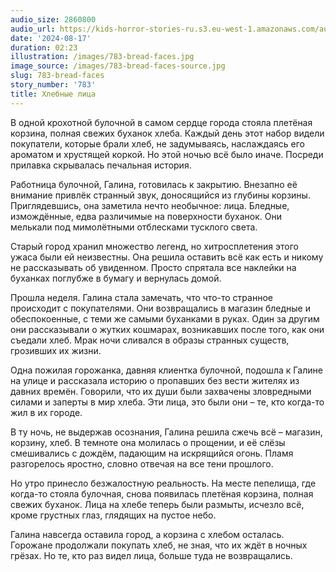 ```yaml
---
audio_size: 2860800
audio_url: https://kids-horror-stories-ru.s3.eu-west-1.amazonaws.com/audio/783-bread-faces.mp3
date: '2024-08-17'
duration: 02:23
illustration: /images/783-bread-faces.jpg
image_source: /images/783-bread-faces-source.jpg
slug: 783-bread-faces
story_number: '783'
title: Хлебные лица
---
```


В одной крохотной булочной в самом сердце города стояла плетёная корзина, полная свежих буханок хлеба. Каждый день этот набор видели покупатели, которые брали хлеб, не задумываясь, наслаждаясь его ароматом и хрустящей коркой. Но этой ночью всё было иначе. Посреди прилавка скрывалась печальная история.

Работница булочной, Галина, готовилась к закрытию. Внезапно её внимание привлёк странный звук, доносящийся из глубины корзины. Приглядевшись, она заметила нечто необычное: лица. Бледные, измождённые, едва различимые на поверхности буханок. Они мелькали под мимолётными отблесками тусклого света.

Старый город хранил множество легенд, но хитросплетения этого ужаса были ей неизвестны. Она решила оставить всё как есть и никому не рассказывать об увиденном. Просто спрятала все наклейки на буханках поглубже в бумагу и вернулась домой.

Прошла неделя. Галина стала замечать, что что-то странное происходит с покупателями. Они возвращались в магазин бледные и обеспокоенные, с теми же самыми буханками в руках. Один за другим они рассказывали о жутких кошмарах, возникавших после того, как они съедали хлеб. Мрак ночи сливался в образы странных существ, грозивших их жизни.

Одна пожилая горожанка, давняя клиентка булочной, подошла к Галине на улице и рассказала историю о пропавших без вести жителях из давних времён. Говорили, что их души были захвачены зловредными силами и заперты в мир хлеба. Эти лица, это были они – те, кто когда-то жил в их городе.

В ту ночь, не выдержав осознания, Галина решила сжечь всё – магазин, корзину, хлеб. В темноте она молилась о прощении, и её слёзы смешивались с дождём, падающим на искрящийся огонь. Пламя разгорелось яростно, словно отвечая на все тени прошлого.

Но утро принесло безжалостную реальность. На месте пепелища, где когда-то стояла булочная, снова появилась плетёная корзина, полная свежих буханок. Лица на хлебе теперь были размыты, исчезло всё, кроме грустных глаз, глядящих на пустое небо.

Галина навсегда оставила город, а корзина с хлебом осталась. Горожане продолжали покупать хлеб, не зная, что их ждёт в ночных грёзах. Но те, кто раз видел лица, больше туда не возвращались.